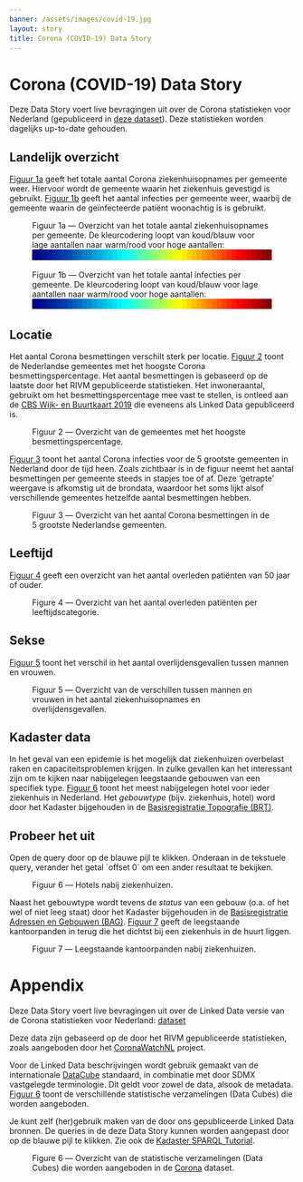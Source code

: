 ```yaml
---
banner: /assets/images/covid-19.jpg
layout: story
title: Corona (COVID-19) Data Story
---
```


# Corona (COVID-19) Data Story

Deze Data Story voert live bevragingen uit over de Corona statistieken voor Nederland (gepubliceerd in [deze dataset](https://data.labs.kadaster.nl/rivm/covid-19)).  Deze statistieken worden dagelijks up-to-date gehouden.

## Landelijk overzicht

[Figuur 1a](#kaart-a) geeft het totale aantal Corona ziekenhuisopnames per gemeente weer.  Hiervoor wordt de gemeente waarin het ziekenhuis gevestigd is gebruikt.  [Figuur 1b](#kaart-b) geeft het aantal infecties per gemeente weer, waarbij de gemeente waarin de geïnfecteerde patiënt woonachtig is is gebruikt.

<figure id="kaart-a">
  <query data-config-ref="https://data.labs.kadaster.nl/rivm/-/queries/covid19-ziekenhuisopnames-kaart">
  </query>
  <figcaption>
    Figuur 1a ― Overzicht van het totale aantal ziekenhuisopnames per gemeente.  De kleurcodering loopt van koud/blauw voor lage aantallen naar warm/rood voor hoge aantallen: <img src="/assets/images/jet.png" alt="jet">
  </figcaption>
</figure>

<figure id="kaart-b">
  <query data-config-ref="https://data.labs.kadaster.nl/rivm/-/queries/covid19-infecties-kaart">
  </query>
  <figcaption>
    Figuur 1b ― Overzicht van het totale aantal infecties per gemeente.  De kleurcodering loopt van koud/blauw voor lage aantallen naar warm/rood voor hoge aantallen: <img src="/assets/images/jet.png" alt="jet">
  </figcaption>
</figure>

## Locatie

Het aantal Corona besmettingen verschilt sterk per locatie.  [Figuur 2](#besmettingspercentage) toont de Nederlandse gemeentes met het hoogste Corona besmettingspercentage.  Het aantal besmettingen is gebaseerd op de laatste door het RIVM gepubliceerde statistieken.  Het inwoneraantal, gebruikt om het besmettingspercentage mee vast te stellen, is ontleed aan de [CBS Wijk- en Buurtkaart 2019](https://data.labs.kadaster.nl/cbs/wbk) die eveneens als Linked Data gepubliceerd is.

<figure id="besmettingspercentage">
  <query data-config-ref="https://data.labs.kadaster.nl/rivm/-/queries/covid19-besmettingspercentage">
  </query>
  <figcaption>
    Figuur 2 ― Overzicht van de gemeentes met het hoogste besmettingspercentage.
  </figcaption>
</figure>

[Figuur 3](#grootste-gemeenten) toont het aantal Corona infecties voor de 5 grootste gemeenten in Nederland door de tijd heen.  Zoals zichtbaar is in de figuur neemt het aantal besmettingen per gemeente steeds in stapjes toe of af.  Deze ‘getrapte’ weergave is afkomstig uit de brondata, waardoor het soms lijkt alsof verschillende gemeentes hetzelfde aantal besmettingen hebben.

<figure id="grootste-gemeenten">
  <query data-config-ref="https://data.labs.kadaster.nl/rivm/-/queries/covid19-grootste-gemeenten">
  </query>
  <figcaption>
    Figuur 3 ― Overzicht van het aantal Corona besmettingen in de 5 grootste Nederlandse gemeenten.
  </figcaption>
</figure>

## Leeftijd

[Figuur 4](#leeftijd) geeft een overzicht van het aantal overleden patiënten van 50 jaar of ouder.

<figure id="covid19-leeftijd-gebaseerd">
  <query data-config-ref="https://data.labs.kadaster.nl/rivm/-/queries/covid19-leeftijd">
  </query>
  <figcaption>
    Figure 4 ― Overzicht van het aantal overleden patiënten per leeftijdscategorie.
  </figcaption>
</figure>

## Sekse

[Figuur 5](#sekse) toont het verschil in het aantal overlijdensgevallen tussen mannen en vrouwen.

<figure>
  <query data-config-ref="https://data.labs.kadaster.nl/rivm/-/queries/covid19-sekse">
  </query>
  <figcaption>
    Figuur 5 ― Overzicht van de verschillen tussen mannen en vrouwen in het aantal ziekenhuisopnames en overlijdensgevallen.
  </figcaption>
</figure>

## Kadaster data

In het geval van een epidemie is het mogelijk dat ziekenhuizen overbelast raken en capaciteitsproblemen krijgen.  In zulke gevallen kan het interessant zijn om te kijken naar nabijgelegen leegstaande gebouwen van een specifiek type.  [Figuur 6](#hotel) toont het meest nabijgelegen hotel voor ieder ziekenhuis in Nederland.  Het *gebouwtype* (bijv. ziekenhuis, hotel) word door het Kadaster bijgehouden in de [Basisregistratie Topografie (BRT)](https://data.labs.kadaster.nl/kadaster/brt).

<div class="textbox">
  <h2>Probeer het uit</h2>
  <p>Open de query door op de blauwe pijl te klikken.  Onderaan in de tekstuele query, verander het getal `offset 0` om een ander resultaat te bekijken.</p>
</div>

<figure id="hotel">
  <query data-config-ref="https://data.labs.kadaster.nl/rivm/-/queries/hotels-nabij-ziekenhuizen">
  </query>
  <figcaption>
    Figuur 6 ― Hotels nabij ziekenhuizen.
  </figcaption>
</figure>

Naast het gebouwtype wordt tevens de *status* van een gebouw (o.a. of het wel of niet leeg staat) door het Kadaster bijgehouden in de [Basisregistratie Adressen en Gebouwen (BAG)](https://data.labs.kadaster.nl/kadaster/bag).  [Figuur 7](#kantoorpanden) geeft de leegstaande kantoorpanden in terug die het dichtst bij een ziekenhuis in de huurt liggen.

<figure id="kantoorpanden">
  <query data-config-ref="https://data.labs.kadaster.nl/rivm/-/queries/leegstaande-kantoren-nabij-ziekenhuizen">
  </query>
  <figcaption>
    Figuur 7 ― Leegstaande kantoorpanden nabij ziekenhuizen.
  </figcaption>
</figure>

# Appendix

Deze Data Story voert live bevragingen uit over de Linked Data versie van de Corona statistieken voor Nederland: [dataset](https://data.labs.kadaster.nl/rivm/covid-19)

Deze data zijn gebaseerd op de door het RIVM gepubliceerde statistieken, zoals aangeboden door het [CoronaWatchNL](https://github.com/J535D165/CoronaWatchNL) project.

Voor de Linked Data beschrijvingen wordt gebruik gemaakt van de internationale [DataCube](https://www.w3.org/TR/vocab-data-cube) standaard, in combinatie met door SDMX vastgelegde terminologie.  Dit geldt voor zowel de data, alsook de metadata.  [Figuur 6](#overzicht) toont de verschillende statistische verzamelingen (Data Cubes) die worden aangeboden.

Je kunt zelf (her)gebruik maken van de door ons gepubliceerde Linked Data bronnen.  De queries in de deze Data Story kunnen worden aangepast door op de blauwe pijl te klikken.  Zie ook de <a href="/dissemination/Kadaster-SPARQL-Tutorial.html">Kadaster SPARQL Tutorial</a>.

<figure id="overzicht">
  <query data-config-ref="https://data.labs.kadaster.nl/rivm/-/queries/covid-19-overzicht">
  </query>
  <figcaption>
    Figure 6 ― Overzicht van de statistische verzamelingen (Data Cubes) die worden aangeboden in de <a href="https://data.labs.kadaster.nl/rivm/covid-19" target="_blank">Corona</a> dataset.
  </figcaption>
</figure>
